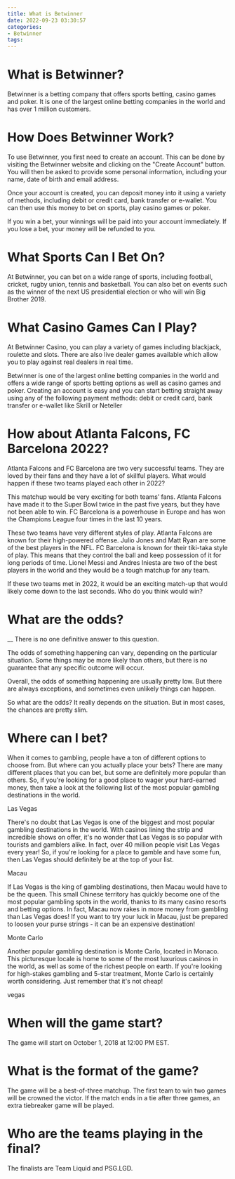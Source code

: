 ```yaml
---
title: What is Betwinner 
date: 2022-09-23 03:30:57
categories:
- Betwinner
tags:
---
```



#  What is Betwinner? 

Betwinner is a betting company that offers sports betting, casino games and poker. It is one of the largest online betting companies in the world and has over 1 million customers.

# How Does Betwinner Work? 

To use Betwinner, you first need to create an account. This can be done by visiting the Betwinner website and clicking on the "Create Account" button. You will then be asked to provide some personal information, including your name, date of birth and email address.

Once your account is created, you can deposit money into it using a variety of methods, including debit or credit card, bank transfer or e-wallet. You can then use this money to bet on sports, play casino games or poker.

If you win a bet, your winnings will be paid into your account immediately. If you lose a bet, your money will be refunded to you.

# What Sports Can I Bet On? 

At Betwinner, you can bet on a wide range of sports, including football, cricket, rugby union, tennis and basketball. You can also bet on events such as the winner of the next US presidential election or who will win Big Brother 2019.

# What Casino Games Can I Play? 

At Betwinner Casino, you can play a variety of games including blackjack, roulette and slots. There are also live dealer games available which allow you to play against real dealers in real time.


 Betwinner is one of the largest online betting companies in the world and offers a wide range of sports betting options as well as casino games and poker. Creating an account is easy and you can start betting straight away using any of the following payment methods: debit or credit card, bank transfer or e-wallet like Skrill or Neteller

#  How about Atlanta Falcons, FC Barcelona 2022? 

Atlanta Falcons and FC Barcelona are two very successful teams. They are loved by their fans and they have a lot of skillful players. What would happen if these two teams played each other in 2022?

This matchup would be very exciting for both teams’ fans. Atlanta Falcons have made it to the Super Bowl twice in the past five years, but they have not been able to win. FC Barcelona is a powerhouse in Europe and has won the Champions League four times in the last 10 years.

These two teams have very different styles of play. Atlanta Falcons are known for their high-powered offense. Julio Jones and Matt Ryan are some of the best players in the NFL. FC Barcelona is known for their tiki-taka style of play. This means that they control the ball and keep possession of it for long periods of time. Lionel Messi and Andres Iniesta are two of the best players in the world and they would be a tough matchup for any team.

If these two teams met in 2022, it would be an exciting match-up that would likely come down to the last seconds. Who do you think would win?

#  What are the odds? 
__
There is no one definitive answer to this question. 

The odds of something happening can vary, depending on the particular situation. Some things may be more likely than others, but there is no guarantee that any specific outcome will occur. 

Overall, the odds of something happening are usually pretty low. But there are always exceptions, and sometimes even unlikely things can happen. 

So what are the odds? It really depends on the situation. But in most cases, the chances are pretty slim.

#  Where can I bet? 

When it comes to gambling, people have a ton of different options to choose from. But where can you actually place your bets? There are many different places that you can bet, but some are definitely more popular than others. So, if you're looking for a good place to wager your hard-earned money, then take a look at the following list of the most popular gambling destinations in the world.

Las Vegas 

There's no doubt that Las Vegas is one of the biggest and most popular gambling destinations in the world. With casinos lining the strip and incredible shows on offer, it's no wonder that Las Vegas is so popular with tourists and gamblers alike. In fact, over 40 million people visit Las Vegas every year! So, if you're looking for a place to gamble and have some fun, then Las Vegas should definitely be at the top of your list.

Macau 

If Las Vegas is the king of gambling destinations, then Macau would have to be the queen. This small Chinese territory has quickly become one of the most popular gambling spots in the world, thanks to its many casino resorts and betting options. In fact, Macau now rakes in more money from gambling than Las Vegas does! If you want to try your luck in Macau, just be prepared to loosen your purse strings - it can be an expensive destination!

Monte Carlo 

Another popular gambling destination is Monte Carlo, located in Monaco. This picturesque locale is home to some of the most luxurious casinos in the world, as well as some of the richest people on earth. If you're looking for high-stakes gambling and 5-star treatment, Monte Carlo is certainly worth considering. Just remember that it's not cheap!

 vegas 



#  When will the game start?

The game will start on October 1, 2018 at 12:00 PM EST.

# What is the format of the game?

The game will be a best-of-three matchup. The first team to win two games will be crowned the victor. If the match ends in a tie after three games, an extra tiebreaker game will be played.

# Who are the teams playing in the final?

The finalists are Team Liquid and PSG.LGD.